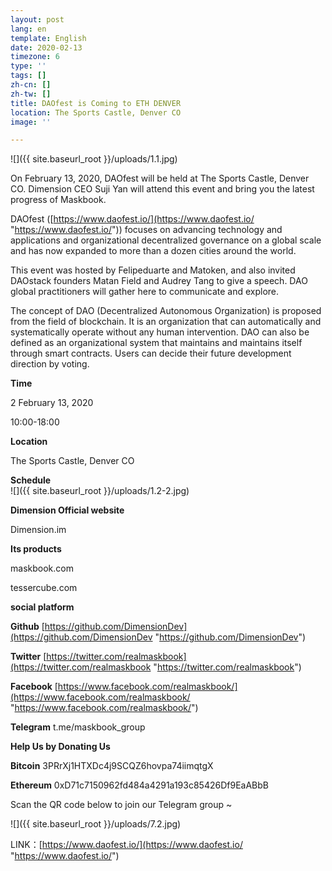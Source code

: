 ```yaml
---
layout: post
lang: en
template: English
date: 2020-02-13
timezone: 6
type: ''
tags: []
zh-cn: []
zh-tw: []
title: DAOfest is Coming to ETH DENVER
location: The Sports Castle, Denver CO
image: ''

---
```

![]({{ site.baseurl_root }}/uploads/1.1.jpg)

On February 13, 2020, DAOfest will be held at The Sports Castle, Denver CO. Dimension CEO Suji Yan will attend this event and bring you the latest progress of Maskbook.

DAOfest ([https://www.daofest.io/](https://www.daofest.io/ "https://www.daofest.io/")) focuses on advancing technology and applications and organizational decentralized governance on a global scale and has now expanded to more than a dozen cities around the world.

This event was hosted by Felipeduarte and Matoken, and also invited DAOstack founders Matan Field and Audrey Tang to give a speech. DAO global practitioners will gather here to communicate and explore.

The concept of DAO (Decentralized Autonomous Organization) is proposed from the field of blockchain. It is an organization that can automatically and systematically operate without any human intervention. DAO can also be defined as an organizational system that maintains and maintains itself through smart contracts. Users can decide their future development direction by voting.

**Time**

2 February 13, 2020

10:00-18:00

**Location**

The Sports Castle, Denver CO

**Schedule**  
![]({{ site.baseurl_root }}/uploads/1.2-2.jpg)

**Dimension Official website**

Dimension.im

**Its products**

maskbook.com

tessercube.com

**social platform**

**Github** [https://github.com/DimensionDev](https://github.com/DimensionDev "https://github.com/DimensionDev")

**Twitter** [https://twitter.com/realmaskbook](https://twitter.com/realmaskbook "https://twitter.com/realmaskbook")

**Facebook** [https://www.facebook.com/realmaskbook/](https://www.facebook.com/realmaskbook/ "https://www.facebook.com/realmaskbook/")

**Telegram** t.me/maskbook_group

**Help Us by Donating Us**

**Bitcoin** 3PRrXj1HTXDc4j9SCQZ6hovpa74iimqtgX

**Ethereum** 0xD71c7150962fd484a4291a193c85426Df9EaABbB

Scan the QR code below to join our Telegram group \~

![]({{ site.baseurl_root }}/uploads/7.2.jpg)

LINK：[https://www.daofest.io/](https://www.daofest.io/ "https://www.daofest.io/")